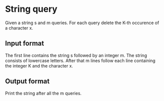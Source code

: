 # String query

Given a string s and m queries. For each query delete the K-th occurence of a character x.

## Input format

The first line contains the string s followed by an integer m. The string consists of lowercase letters. After that m lines follow each line containing the integer K and the character x.

## Output format

Print the string after all the m queries.
